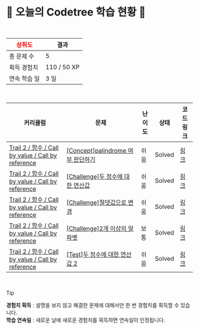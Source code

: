 # 🌲 오늘의 Codetree 학습 현황 🌲

<br />

| <span style="color:red;display:block;text-align:center;"> **성취도**</span> | 결과 |
|---|---|
| 총 문제 수 | 5 |
| 획득 경험치 | 110 / 50 XP |
| 연속 학습 일 | 3 일 |

<br />

|커리큘럼|문제|난이도|상태|코드 링크|
|---|---|---|---|---|
|[Trail 2 / 함수 / Call by value / Call by reference](https://https://en.codetree.ai/trail-info/novice-mid/)|[[Concept]palindrome 여부 판단하기](https://https://en.codetree.ai/trails/complete/curated-cards/intro-determine-whether-palindrome-is-present/)|쉬움|Solved|[링크](https://github.com/jhj6185/codeTree/blob/main/250111/palindrome%20%EC%97%AC%EB%B6%80%20%ED%8C%90%EB%8B%A8%ED%95%98%EA%B8%B0/determine-whether-palindrome-is-present.java)|
|[Trail 2 / 함수 / Call by value / Call by reference](https://https://en.codetree.ai/trail-info/novice-mid/)|[[Challenge]두 정수에 대한 연산값](https://https://en.codetree.ai/trails/complete/curated-cards/challenge-operational-values-for-two-integers/)|쉬움|Solved|[링크](https://github.com/jhj6185/codeTree/blob/main/250111/%EB%91%90%20%EC%A0%95%EC%88%98%EC%97%90%20%EB%8C%80%ED%95%9C%20%EC%97%B0%EC%82%B0%EA%B0%92/operational-values-for-two-integers.java)|
|[Trail 2 / 함수 / Call by value / Call by reference](https://https://en.codetree.ai/trail-info/novice-mid/)|[[Challenge]절댓값으로 변경](https://https://en.codetree.ai/trails/complete/curated-cards/challenge-find-the-absolute-value/)|쉬움|Solved|[링크](https://github.com/jhj6185/codeTree/blob/main/250111/%EC%A0%88%EB%8C%93%EA%B0%92%EC%9C%BC%EB%A1%9C%20%EB%B3%80%EA%B2%BD/find-the-absolute-value.java)|
|[Trail 2 / 함수 / Call by value / Call by reference](https://https://en.codetree.ai/trail-info/novice-mid/)|[[Challenge]2개 이상의 알파벳](https://https://en.codetree.ai/trails/complete/curated-cards/challenge-more-than-one-alphabet/)|보통|Solved|[링크](https://github.com/jhj6185/codeTree/blob/main/250111/2%EA%B0%9C%20%EC%9D%B4%EC%83%81%EC%9D%98%20%EC%95%8C%ED%8C%8C%EB%B2%B3/more-than-one-alphabet.java)|
|[Trail 2 / 함수 / Call by value / Call by reference](https://https://en.codetree.ai/trail-info/novice-mid/)|[[Test]두 정수에 대한 연산값 2](https://https://en.codetree.ai/trails/complete/curated-cards/test-operational-values-for-two-integers-2/)|쉬움|Solved|[링크](https://github.com/jhj6185/codeTree/blob/main/250111/%EB%91%90%20%EC%A0%95%EC%88%98%EC%97%90%20%EB%8C%80%ED%95%9C%20%EC%97%B0%EC%82%B0%EA%B0%92%202/operational-values-for-two-integers-2.java)|


<br />

> [!TIP]
> **경험치 획득** : 설명을 보지 않고 해결한 문제에 대해서만 한 번 경험치를 획득할 수 있습니다.  
> **학습 연속일** : 새로운 날에 새로운 경험치를 획득하면 연속일이 인정됩니다.

